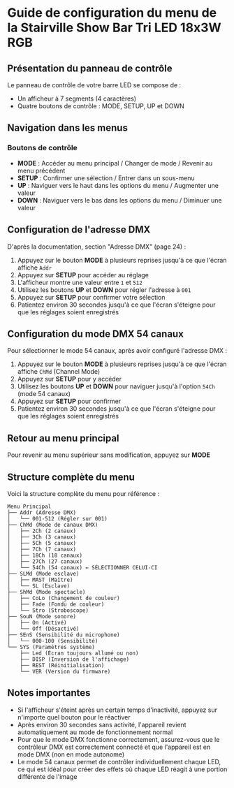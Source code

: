 # Guide de configuration du menu de la Stairville Show Bar Tri LED 18x3W RGB

## Présentation du panneau de contrôle

Le panneau de contrôle de votre barre LED se compose de :
- Un afficheur à 7 segments (4 caractères)
- Quatre boutons de contrôle : MODE, SETUP, UP et DOWN

## Navigation dans les menus

### Boutons de contrôle
- **MODE** : Accéder au menu principal / Changer de mode / Revenir au menu précédent
- **SETUP** : Confirmer une sélection / Entrer dans un sous-menu
- **UP** : Naviguer vers le haut dans les options du menu / Augmenter une valeur
- **DOWN** : Naviguer vers le bas dans les options du menu / Diminuer une valeur

## Configuration de l'adresse DMX

D'après la documentation, section "Adresse DMX" (page 24) :

1. Appuyez sur le bouton **MODE** à plusieurs reprises jusqu'à ce que l'écran affiche `Addr`
2. Appuyez sur **SETUP** pour accéder au réglage
3. L'afficheur montre une valeur entre `1` et `512`
4. Utilisez les boutons **UP** et **DOWN** pour régler l'adresse à `001`
5. Appuyez sur **SETUP** pour confirmer votre sélection
6. Patientez environ 30 secondes jusqu'à ce que l'écran s'éteigne pour que les réglages soient enregistrés

## Configuration du mode DMX 54 canaux

Pour sélectionner le mode 54 canaux, après avoir configuré l'adresse DMX :

1. Appuyez sur le bouton **MODE** à plusieurs reprises jusqu'à ce que l'écran affiche `ChMd` (Channel Mode)
2. Appuyez sur **SETUP** pour y accéder
3. Utilisez les boutons **UP** et **DOWN** pour naviguer jusqu'à l'option `54Ch` (mode 54 canaux)
4. Appuyez sur **SETUP** pour confirmer
5. Patientez environ 30 secondes jusqu'à ce que l'écran s'éteigne pour que les réglages soient enregistrés

## Retour au menu principal

Pour revenir au menu supérieur sans modification, appuyez sur **MODE**

## Structure complète du menu

Voici la structure complète du menu pour référence :

```
Menu Principal
├── Addr (Adresse DMX)
│   └── 001-512 (Régler sur 001)
├── ChMd (Mode de canaux DMX)
│   ├── 2Ch (2 canaux)
│   ├── 3Ch (3 canaux)
│   ├── 5Ch (5 canaux)
│   ├── 7Ch (7 canaux)
│   ├── 18Ch (18 canaux)
│   ├── 27Ch (27 canaux)
│   └── 54Ch (54 canaux) ← SÉLECTIONNER CELUI-CI
├── SLMd (Mode esclave)
│   ├── MAST (Maître)
│   └── SL (Esclave)
├── ShMd (Mode spectacle)
│   ├── CoLo (Changement de couleur)
│   ├── Fade (Fondu de couleur)
│   └── Stro (Stroboscope)
├── SouN (Mode sonore)
│   ├── On (Activé)
│   └── Off (Désactivé)
├── SEnS (Sensibilité du microphone)
│   └── 000-100 (Sensibilité)
└── SYS (Paramètres système)
    ├── Led (Écran toujours allumé ou non)
    ├── DISP (Inversion de l'affichage)
    ├── REST (Réinitialisation)
    └── VER (Version du firmware)
```

## Notes importantes

- Si l'afficheur s'éteint après un certain temps d'inactivité, appuyez sur n'importe quel bouton pour le réactiver
- Après environ 30 secondes sans activité, l'appareil revient automatiquement au mode de fonctionnement normal
- Pour que le mode DMX fonctionne correctement, assurez-vous que le contrôleur DMX est correctement connecté et que l'appareil est en mode DMX (non en mode autonome)
- Le mode 54 canaux permet de contrôler individuellement chaque LED, ce qui est idéal pour créer des effets où chaque LED réagit à une portion différente de l'image
